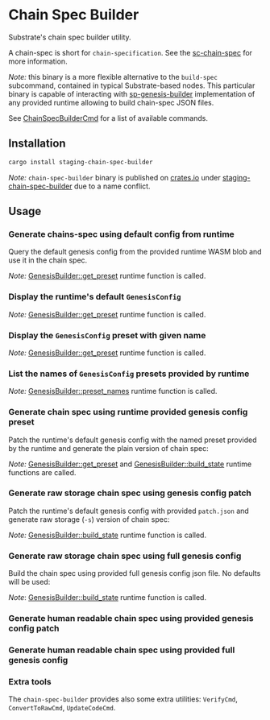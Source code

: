 # Chain Spec Builder

Substrate's chain spec builder utility.

A chain-spec is short for `chain-specification`. See the [sc-chain-spec](https://crates.io/crates/sc-chain-spec)
for more information.

_Note:_ this binary is a more flexible alternative to the `build-spec` subcommand, contained in typical Substrate-based nodes.
This particular binary is capable of interacting with [sp-genesis-builder](https://docs.rs/sp-genesis-builder/latest/sp_genesis_builder/index.html)
implementation of any provided runtime allowing to build chain-spec JSON files.

See [ChainSpecBuilderCmd](https://docs.rs/staging-chain-spec-builder/6.0.0/staging_chain_spec_builder/enum.ChainSpecBuilderCmd.html)
for a list of available commands.

## Installation

```bash
cargo install staging-chain-spec-builder
```

_Note:_ `chain-spec-builder` binary is published on [crates.io](https://crates.io) under
[staging-chain-spec-builder](https://crates.io/crates/staging-chain-spec-builder) due to a name conflict.

## Usage

### Generate chains-spec using default config from runtime

Query the default genesis config from the provided runtime WASM blob and use it in the chain spec.

<!-- docify::embed!("tests/test.rs", create_default) -->

_Note:_ [GenesisBuilder::get_preset](https://docs.rs/sp-genesis-builder/latest/sp_genesis_builder/trait.GenesisBuilder.html#method.get_preset)
runtime function is called.

### Display the runtime's default `GenesisConfig`

<!-- docify::embed!("tests/test.rs", display_default_preset) -->

_Note:_ [GenesisBuilder::get_preset](https://docs.rs/sp-genesis-builder/latest/sp_genesis_builder/trait.GenesisBuilder.html#method.get_preset)
runtime function is called.

### Display the `GenesisConfig` preset with given name

<!-- docify::embed!("tests/test.rs", display_preset)-->

_Note:_ [GenesisBuilder::get_preset](https://docs.rs/sp-genesis-builder/latest/sp_genesis_builder/trait.GenesisBuilder.html#method.get_preset)
runtime function is called.

### List the names of `GenesisConfig` presets provided by runtime

<!-- docify::embed!("tests/test.rs", list_presets)-->

_Note:_ [GenesisBuilder::preset_names](https://docs.rs/sp-genesis-builder/latest/sp_genesis_builder/trait.GenesisBuilder.html#method.preset_names)
runtime function is called.

### Generate chain spec using runtime provided genesis config preset

Patch the runtime's default genesis config with the named preset provided by the runtime and generate the plain
version of chain spec:

<!-- docify::embed!("tests/test.rs", create_with_named_preset)-->

_Note:_ [GenesisBuilder::get_preset](https://docs.rs/sp-genesis-builder/latest/sp_genesis_builder/trait.GenesisBuilder.html#method.get_preset)
and
[GenesisBuilder::build_state](https://docs.rs/sp-genesis-builder/latest/sp_genesis_builder/trait.GenesisBuilder.html#method.build_state)
runtime functions are called.

### Generate raw storage chain spec using genesis config patch

Patch the runtime's default genesis config with provided `patch.json` and generate raw
storage (`-s`) version of chain spec:

<!-- docify::embed!("tests/test.rs", create_with_patch_raw)-->

_Note:_ [GenesisBuilder::build_state](https://docs.rs/sp-genesis-builder/latest/sp_genesis_builder/trait.GenesisBuilder.html#method.build_state)
runtime function is called.

### Generate raw storage chain spec using full genesis config

Build the chain spec using provided full genesis config json file. No defaults will be used:

<!-- docify::embed!("tests/test.rs", create_full_raw)-->

_Note_: [GenesisBuilder::build_state](https://docs.rs/sp-genesis-builder/latest/sp_genesis_builder/trait.GenesisBuilder.html#method.build_state)
runtime function is called.

### Generate human readable chain spec using provided genesis config patch

<!-- docify::embed!("tests/test.rs", create_with_patch_plain)-->

### Generate human readable chain spec using provided full genesis config

<!-- docify::embed!("tests/test.rs", create_full_plain)-->

### Extra tools

The `chain-spec-builder` provides also some extra utilities: `VerifyCmd`, `ConvertToRawCmd`, `UpdateCodeCmd`.
